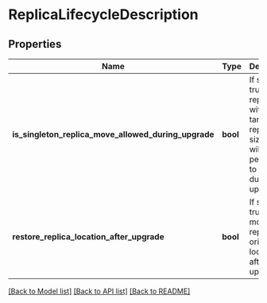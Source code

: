 # ReplicaLifecycleDescription

## Properties
Name | Type | Description | Notes
------------ | ------------- | ------------- | -------------
**is_singleton_replica_move_allowed_during_upgrade** | **bool** | If set to true, replicas with a target replica set size of 1 will be permitted to move during upgrade. | [optional] [default to null]
**restore_replica_location_after_upgrade** | **bool** | If set to true, move/swap replica to original location after upgrade. | [optional] [default to null]

[[Back to Model list]](../README.md#documentation-for-models) [[Back to API list]](../README.md#documentation-for-api-endpoints) [[Back to README]](../README.md)


